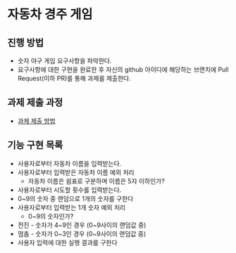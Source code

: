 # 자동차 경주 게임
## 진행 방법
* 숫자 야구 게임 요구사항을 파악한다.
* 요구사항에 대한 구현을 완료한 후 자신의 github 아이디에 해당하는 브랜치에 Pull Request(이하 PR)를 통해 과제를 제출한다.

## 과제 제출 과정
* [과제 제출 방법](https://github.com/next-step/nextstep-docs/tree/master/precourse)

## 기능 구현 목록
* 사용자로부터 자동차 이름을 입력받는다.
* 사용자로부터 입력받은 자동차 이름 예외 처리
    * 자동차 이름은 쉼표로 구분하며 이름은 5자 이하인가?
* 사용자로부터 시도할 횟수를 입력받는다.
* 0~9의 숫자 중 랜덤으로 1개의 숫자를 구한다
* 사용자로부터 입력받는 1개 숫자 예외 처리
    * 0~9의 숫자인가?
* 전진 - 숫자가 4~9인 경우 (0~9사이의 랜덤값 중)
* 멈춤 - 숫자가 0~3인 경우 (0~9사이의 랜덤값 중)
* 사용자 입력에 대한 실행 결과를 구한다



 



 
 
 
 
 
 
 